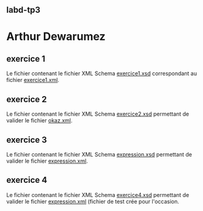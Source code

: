 labd-tp3
--------

Arthur Dewarumez
================

exercice 1
----------
Le fichier contenant le fichier XML Schema [exercice1.xsd](https://github.com/arctarus44/labd-tp3/blob/master/exercice1.xsd) correspondant
au fichier [exercice1.xml](https://github.com/arctarus44/labd-tp3/blob/master/exercice1.xml).

exercice 2
----------
Le fichier contenant le fichier XML Schema [exercice2.xsd](https://github.com/arctarus44/labd-tp3/blob/master/exercice2.xsd)
permettant de valider le fichier [okaz.xml](https://github.com/arctarus44/labd-tp3/blob/master/okaz.xml).

exercice 3
----------
Le fichier contenant le fichier XML Schema [expression.xsd](https://github.com/arctarus44/labd-tp3/blob/master/expression.xsd)
permettant de valider le fichier [expression.xml](https://github.com/arctarus44/labd-tp3/blob/master/expression.xml).

exercice 4
----------
Le fichier contenant le fichier XML Schema [exercice4.xsd](https://github.com/arctarus44/labd-tp3/blob/master/exercice4.xsd)
permettant de valider le fichier  [expression.xml](https://github.com/arctarus44/labd-tp3/blob/master/championnat.xml) (fichier de test crée pour l'occasion.